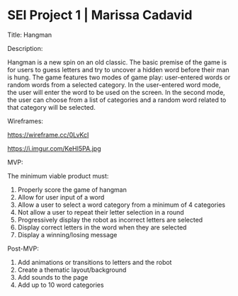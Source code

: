 # SEI Project 1 | Marissa Cadavid


Title: Hangman

Description:

Hangman is a new spin on an old classic.  The basic premise of the game is for users to guess letters and try to uncover a hidden word before their man is hung.  The game features two modes of game play: user-entered words or random words from a selected category.  In the user-entered word mode, the user will enter the word to be used on the screen.  In the second mode, the user can choose from a list of categories and a random word related to that category will be selected.

Wireframes:

https://wireframe.cc/0LvKcI

https://i.imgur.com/KeHI5PA.jpg

MVP:

The minimum viable product must:
1. Properly score the game of hangman
2. Allow for user input of a word
3. Allow a user to select a word category from a minimum of 4 categories
4. Not allow a user to repeat their letter selection in a round
5. Progressively display the robot as incorrect letters are selected
6. Display correct letters in the word when they are selected
7. Display a winning/losing message

Post-MVP:
1. Add animations or transitions to letters and the robot
2. Create a thematic layout/background
3. Add sounds to the page
4. Add up to 10 word categories
